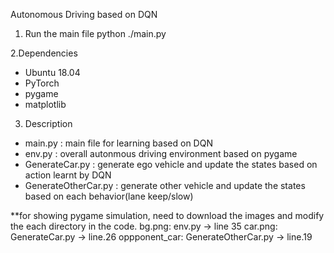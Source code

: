 Autonomous Driving based on DQN

1. Run the main file
   python ./main.py
   
   
2.Dependencies
- Ubuntu 18.04
- PyTorch
- pygame
- matplotlib


3. Description 
- main.py : main file for learning based on DQN
- env.py : overall autonmous driving environment based on pygame
- GenerateCar.py : generate ego vehicle and update the states based on action learnt by DQN
- GenerateOtherCar.py : generate other vehicle and update the states based on each behavior(lane keep/slow)

**for showing pygame simulation, need to download the images and modify the each directory in the code. 
bg.png: env.py -> line 35 
car.png: GenerateCar.py -> line.26
oppponent_car: GenerateOtherCar.py -> line.19
